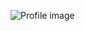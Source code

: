 ![Profile image](https://avatars.githubusercontent.com/u/100795556?s=400&u=9be9f1f0872f41e0fc992a9f76db57b3be17eec4&v=4)
